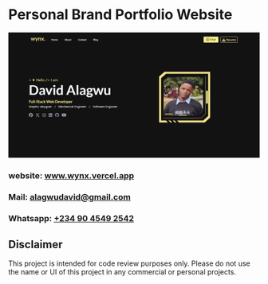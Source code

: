 # Personal Brand Portfolio Website

![Project Screenshot](src/assets/screenshot.jpg)

### website: <a href='https://www.wynx.vercel.app'>www.wynx.vercel.app</a>

### Mail: <a href='mailto:alagwudavid@gmail.com'>alagwudavid@gmail.com</a>

### Whatsapp: <a href='#'>+234 90 4549 2542</a>

## Disclaimer
This project is intended for code review purposes only. Please do not use the name or UI of this project in any commercial or personal projects.
